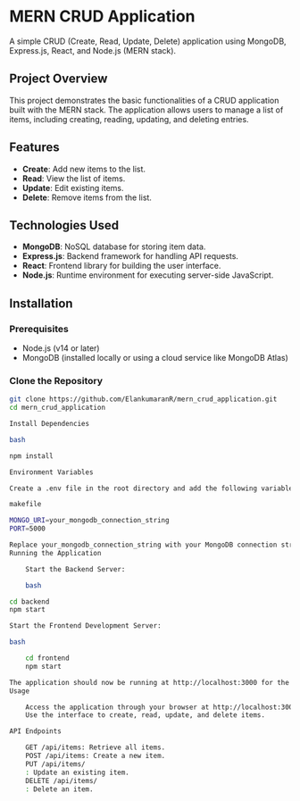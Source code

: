 # MERN CRUD Application

A simple CRUD (Create, Read, Update, Delete) application using MongoDB, Express.js, React, and Node.js (MERN stack).

## Project Overview

This project demonstrates the basic functionalities of a CRUD application built with the MERN stack. The application allows users to manage a list of items, including creating, reading, updating, and deleting entries.

## Features

- **Create**: Add new items to the list.
- **Read**: View the list of items.
- **Update**: Edit existing items.
- **Delete**: Remove items from the list.

## Technologies Used

- **MongoDB**: NoSQL database for storing item data.
- **Express.js**: Backend framework for handling API requests.
- **React**: Frontend library for building the user interface.
- **Node.js**: Runtime environment for executing server-side JavaScript.

## Installation

### Prerequisites

- Node.js (v14 or later)
- MongoDB (installed locally or using a cloud service like MongoDB Atlas)

### Clone the Repository

```bash
git clone https://github.com/ElankumaranR/mern_crud_application.git
cd mern_crud_application

Install Dependencies

bash

npm install

Environment Variables

Create a .env file in the root directory and add the following variables:

makefile

MONGO_URI=your_mongodb_connection_string
PORT=5000

Replace your_mongodb_connection_string with your MongoDB connection string.
Running the Application

    Start the Backend Server:

    bash

cd backend
npm start

Start the Frontend Development Server:

bash

    cd frontend
    npm start

The application should now be running at http://localhost:3000 for the frontend and http://localhost:5000 for the backend.
Usage

    Access the application through your browser at http://localhost:3000.
    Use the interface to create, read, update, and delete items.

API Endpoints

    GET /api/items: Retrieve all items.
    POST /api/items: Create a new item.
    PUT /api/items/
    : Update an existing item.
    DELETE /api/items/
    : Delete an item.
